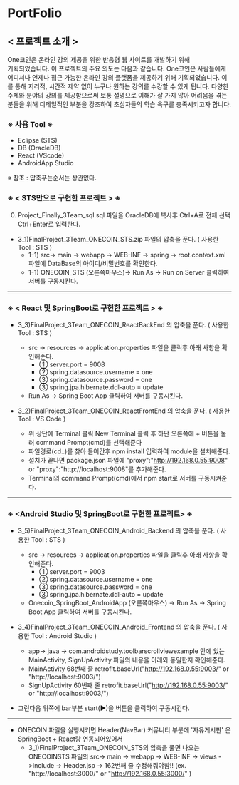 # PortFolio

## < 프로젝트 소개 > 
One코인은 온라인 강의 제공을 위한 반응형 웹 사이트를 개발하기 위해   
기획되었습니다. 
이 프로젝트의 주요 의도는 다음과 같습니다.
One코인은 사람들에게 어디서나 언제나 접근 가능한 온라인 강의 플랫폼을 제공하기
위해 기획되었습니다. 이를 통해 지리적, 시간적 제약 없이 누구나 원하는 강의를
수강할 수 있게 됩니다. 다양한 주제와 분야의 강의를 제공함으로써 보통 설명으로
이해가 잘 가지 않아 어려움을 겪는 분들을 위해 디테일적인 부분을 강조하여
초심자들의 학습 욕구를 충족시키고자 합니다.



### ※ 사용 Tool ※
- Eclipse  (STS)
- DB (OracleDB)
- React (VScode)
- AndroidApp Studio

※ 참조 : 압축푸는순서는 상관없다. 

### ※ < STS만으로 구현한 프로젝트 > ※

 0. Project_Finally_3Team_sql.sql 파일을 OracleDB에 복사후 Ctrl+A로 전체 선택 Ctrl+Enter로 입력한다.

- 3_1)FinalProject_3Team_ONECOIN_STS.zip 파일의 압축을 푼다. ( 사용한 Tool : STS )
  - 1-1) src-> main -> webapp -> WEB-INF -> spring -> root.context.xml 파일에 DataBase의 아이디/비밀번호를 확인한다.
  - 1-1) ONECOIN_STS (오른쪽마우스)-> Run As -> Run on Server 클릭하여 서버를 구동시킨다.
    
---------------------------------------------------------------------------------------------------------------------------

### ※ < React 및 SpringBoot로 구현한 프로젝트 > ※

 - 3_3)FinalProject_3Team_ONECOIN_ReactBackEnd 의 압축을 푼다. ( 사용한 Tool : STS )
	- src -> resources -> application.properties 파일을 클릭후 아래 사항을 확인해준다.
		- ① server.port = 9008
		- ② spring.datasource.username = one 
		- ③ spring.datasource.password = one
		- ③ spring.jpa.hibernate.ddl-auto = update
	- Run As -> Spring Boot App 클릭하여 서버를 구동시킨다.

  - 3_2)FinalProject_3Team_ONECOIN_ReactFrontEnd 의 압축을 푼다. ( 사용한 Tool : VS Code )
	  - 위 상단에 Terminal 클릭 New Terminal 클릭 후 하단 오른쪽에 + 버튼을 눌러 command Prompt(cmd)를 선택해준다
	  - 파일경로(cd..)를 찾아 들어간후 npm install 입력하여 module을 설치해준다.
	  - 설치가 끝나면 package.json 파일에 "proxy":"http://192.168.0.55:9008"  or "proxy":"http://localhost:9008"를 추가해준다.
	  - Terminal의 command Prompt(cmd)에서 npm start로 서버를 구동시켜준다.
---------------------------------------------------------------------------------------------------------------------------
   
### ※ <Android Studio 및 SpringBoot로 구현한 프로젝트> ※

- 3_5)FinalProject_3Team_ONECOIN_Android_Backend 의 압축을 푼다. ( 사용한 Tool : STS )
	- src -> resources -> application.properties 파일을 클릭후 아래 사항을 확인해준다.
		- ① server.port = 9003
		- ② spring.datasource.username = one 
		- ③ spring.datasource.password = one
		- ③ spring.jpa.hibernate.ddl-auto = update 
	- Onecoin_SpringBoot_AndroidApp (오른쪽마우스) -> Run As -> Spring Boot App 클릭하여 서버를 구동시킨다.

- 3_4)FinalProject_3Team_ONECOIN_Android_Frontend 의 압축을 푼다. ( 사용한 Tool : Android Studio )
	- app-> java -> com.androidstudy.toolbarscrollviewexample 안에 있는 MainActivity, SignUpActivity 파일의 내용을 아래와 동일한지 확인해준다.
	- MainActivity 68번째 줄 retrofit.baseUrl("http://192.168.0.55:9003/"  or "http://localhost:9003/")
	- SignUpActivity 60번째 줄 retrofit.baseUrl("http://192.168.0.55:9003/" or "http://localhost:9003/")

- 그런다음 위쪽에 bar부분 start(▶)을 버튼을 클릭하여 구동시킨다.
  
---------------------------------------------------------------------------------------------------------------------------

 - ONECOIN 파일을 실행시키면 Header(NavBar) 커뮤니티 부분에 '자유게시판' 은 SpringBoot + React랑 연동되어있어서 
      - 3_1)FinalProject_3Team_ONECOIN_STS의 압축을 풀면 나오는 ONECOINSTS 파일의 src-> main -> webapp -> WEB-INF -> views ->include -> Header.jsp -> 162번째 줄 수정해줘야함!! (ex. "http://localhost:3000/" or "http://192.168.0.55:3000/" )
    
   

